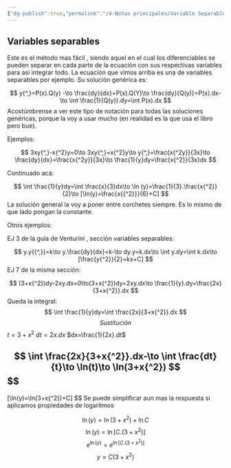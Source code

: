 ```yaml
---
{"dg-publish":true,"permalink":"/4-Notas principales/Variable Separables/"}
---
```


## Variables separables 
Este es el método mas fácil , siendo aquel en el cual los diferenciables se pueden separar en cada parte de la ecuación con sus respectivas variables para así integrar todo. La ecuación que vimos arriba es una de variables separables por ejemplo. Su solución genérica es:

$$
y{^,}=P(x).Q(y) -\to \frac{dy}{dx}=P(x).Q(Y)\to \frac{dy}{Q(y)}=P(x).dx-\to \int \frac{1}{Q(y)}.dy=\int P(x).dx
$$
Acostúmbrense a ver este tipo de notación para todas las soluciones genéricas, porque la voy a usar mucho (en realidad es la que usa el libro pero bue). 

Ejemplos:

$$
3xy{^,}-x{^2}y=0\to 3xy{^,}=x{^2}y\to y{^,}=\frac{x{^2y}}{3x}\to \frac{dy}{dx}=\frac{x{^2y}}{3x}\to \frac{1}{y}dy=\frac{x{^2}}{3x}dx
$$

Continuado acá:

$$
\int \frac{1}{y}dy=\int \frac{x}{3}dx\to \ln (y)=\frac{1}{3}.\frac{x{^2}}{2}\to [\ln(y)=\frac{x{{^2}}}{6}+C]
$$
La solución general la voy a poner entre corchetes siempre. Es lo mismo de que lado pongan la constante.

Otros ejemplos:

EJ 3 de la guía de Venturini , sección variables separables:

$$
y.y{{^,}}=k\to y.\frac{dy}{dx}=k-\to dy.y=k.dx\to \int y.dy=\int k.dx\to [\frac{y{^2}}{2}=kx+C]
$$
EJ 7 de la misma sección:

$$
(3+x{^2})dy-2xy.dx=0\to(3+x{^2})dy=2xy.dx\to \frac{1}{y}.dy=\frac{2x}{3+x{^2}}.dx
$$
Queda la integral:
$$
\int \frac{1}{y}dy=\int \frac{2x}{3+x{^2}}.dx
$$
$$
Sustitución
$$
$t=3+x{^2}$    $dt=2x.dx$      $dx=\frac{1}{2x}.dt$ 

$$
\int \frac{2x}{3+x{^2}}.dx-\to \int \frac{dt}{t}\to \ln(t)\to \ln(3+x{^2})
$$
 $$
--
$$
$$
[\ln(y)=\ln(3+x{^2})+C]
$$
Se puede simplificar aun mas la respuesta si aplicamos propiedades de logaritmos

$$
\ln(y)=\ln(3+x{^2})+\ln C
$$
$$
\ln(y)=\ln[C.(3+x{^2})]
$$
$$
e{{^{\ln(y)}}}=e{{^{\ln[C.(3+x{^2})]}}}
$$
$$
y=C(3+x{^2})
$$
